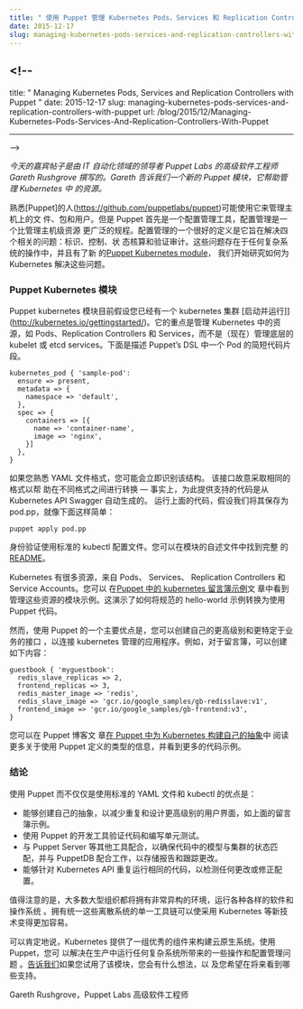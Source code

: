```yaml
---
title: " 使用 Puppet 管理 Kubernetes Pods，Services 和 Replication Controllers "
date: 2015-12-17
slug: managing-kubernetes-pods-services-and-replication-controllers-with-puppet
---
```


## <!--

title: " Managing Kubernetes Pods, Services and Replication Controllers with
Puppet " date: 2015-12-17 slug:
managing-kubernetes-pods-services-and-replication-controllers-with-puppet url:
/blog/2015/12/Managing-Kubernetes-Pods-Services-And-Replication-Controllers-With-Puppet

---

-->

<!--
_Today’s guest post is written by Gareth Rushgrove, Senior Software Engineer at Puppet Labs, a leader in IT automation. Gareth tells us about a new Puppet module that helps manage resources in Kubernetes.&nbsp;_

People familiar with [Puppet](https://github.com/puppetlabs/puppet)&nbsp;might have used it for managing files, packages and users on host computers. But Puppet is first and foremost a configuration management tool, and config management is a much broader discipline than just managing host-level resources. A good definition of configuration management is that it aims to solve four related problems: identification, control, status accounting and verification and audit. These problems exist in the operation of any complex system, and with the new [Puppet Kubernetes module](https://forge.puppetlabs.com/garethr/kubernetes)&nbsp;we’re starting to look at how we can solve those problems for Kubernetes.
-->

_今天的嘉宾帖子是由 IT 自动化领域的领导者 Puppet Labs 的高级软件工程师 Gareth
Rushgrove 撰写的。Gareth 告诉我们一个新的 Puppet 模块，它帮助管理 Kubernetes 中
的资源。_

熟悉[Puppet]的人(https://github.com/puppetlabs/puppet)可能使用它来管理主机上的文
件、包和用户。但是 Puppet 首先是一个配置管理工具，配置管理是一个比管理主机级资源
更广泛的规程。配置管理的一个很好的定义是它旨在解决四个相关的问题：标识、控制、状
态核算和验证审计。这些问题存在于任何复杂系统的操作中，并且有了新
的[Puppet Kubernetes module](https://forge.puppetlabs.com/garethr/kubernetes)，
我们开始研究如何为 Kubernetes 解决这些问题。

<!--
### The Puppet Kubernetes Module

The Puppet Kubernetes module currently assumes you already have a Kubernetes cluster [up and running](http://kubernetes.io/gettingstarted/).&nbsp;Its focus is on managing the resources in Kubernetes, like Pods, Replication Controllers and Services, not (yet) on managing the underlying kubelet or etcd services. Here’s a quick snippet of code describing a Pod in Puppet’s DSL.
-->

### Puppet Kubernetes 模块

Puppet kubernetes 模块目前假设您已经有一个 kubernetes 集群
[启动并运行]](http://kubernetes.io/gettingstarted/)。它的重点是管理 Kubernetes
中的资源，如 Pods、Replication Controllers 和 Services，而不是（现在）管理底层的
kubelet 或 etcd services。下面是描述 Puppet’s DSL 中一个 Pod 的简短代码片段。

<!--
```
kubernetes_pod { 'sample-pod':
  ensure => present,
  metadata => {
    namespace => 'default',
  },
  spec => {
    containers => [{
      name => 'container-name',
      image => 'nginx',
    }]
  },
```
}
-->

```
kubernetes_pod { 'sample-pod':
  ensure => present,
  metadata => {
    namespace => 'default',
  },
  spec => {
    containers => [{
      name => 'container-name',
      image => 'nginx',
    }]
  },
}
```

<!--
If you’re familiar with the YAML file format, you’ll probably recognise the structure immediately. The interface is intentionally identical to aid conversion between different formats — in fact, the code powering this is autogenerated from the Kubernetes API Swagger definitions. Running the above code, assuming we save it as pod.pp, is as simple as:


```
puppet apply pod.pp
```
-->

如果您熟悉 YAML 文件格式，您可能会立即识别该结构。 该接口故意采取相同的格式以帮
助在不同格式之间进行转换 — 事实上，为此提供支持的代码是从 Kubernetes API Swagger
自动生成的。 运行上面的代码，假设我们将其保存为 pod.pp，就像下面这样简单：

```
puppet apply pod.pp
```

<!--
Authentication uses the standard kubectl configuration file. You can find complete [installation instructions in the module's README](https://github.com/garethr/garethr-kubernetes/blob/master/README.md).

Kubernetes has several resources, from Pods and Services to Replication Controllers and Service Accounts. You can see an example of the module managing these resources in the [Kubernetes guestbook sample in Puppet](https://puppetlabs.com/blog/kubernetes-guestbook-example-puppet)&nbsp;post. This demonstrates converting the canonical hello-world example to use Puppet code.  -->

身份验证使用标准的 kubectl 配置文件。您可以在模块的自述文件中找到完整
的[README](https://github.com/garethr/garethr-kubernetes/blob/master/README.md)。

Kubernetes 有很多资源，来自 Pods、 Services、 Replication Controllers 和 Service
Accounts。您可以
在[Puppet 中的 kubernetes 留言簿示例](https://puppetlabs.com/blog/kubernetes-guestbook-example-puppet)文
章中看到管理这些资源的模块示例。这演示了如何将规范的 hello-world 示例转换为使用
Puppet 代码。

<!--
One of the main advantages of using Puppet for this, however, is that you can create your own higher-level and more business-specific interfaces to Kubernetes-managed applications. For instance, for the guestbook, you could create something like the following:


```
guestbook { 'myguestbook':
  redis_slave_replicas => 2,
  frontend_replicas => 3,
  redis_master_image => 'redis',
  redis_slave_image => 'gcr.io/google_samples/gb-redisslave:v1',
  frontend_image => 'gcr.io/google_samples/gb-frontend:v3',
}
```
-->

然而，使用 Puppet 的一个主要优点是，您可以创建自己的更高级别和更特定于业务的接口
，以连接 kubernetes 管理的应用程序。例如，对于留言簿，可以创建如下内容：

```
guestbook { 'myguestbook':
  redis_slave_replicas => 2,
  frontend_replicas => 3,
  redis_master_image => 'redis',
  redis_slave_image => 'gcr.io/google_samples/gb-redisslave:v1',
  frontend_image => 'gcr.io/google_samples/gb-frontend:v3',
}
```

<!--
You can read more about using Puppet’s defined types, and see lots more code examples, in the Puppet blog post, [Building Your Own Abstractions for Kubernetes in Puppet](https://puppetlabs.com/blog/building-your-own-abstractions-kubernetes-puppet).


### Conclusions

The advantages of using Puppet rather than just the standard YAML files and kubectl are:
-->

您可以在 Puppet 博客文
章[在 Puppet 中为 Kubernetes 构建自己的抽象](https://puppetlabs.com/blog/building-your-own-abstractions-kubernetes-puppet)中
阅读更多关于使用 Puppet 定义的类型的信息，并看到更多的代码示例。

### 结论

使用 Puppet 而不仅仅是使用标准的 YAML 文件和 kubectl 的优点是：

<!--
- The ability to create your own abstractions to cut down on repetition and craft higher-level user interfaces, like the guestbook example above.&nbsp;
- Use of Puppet’s development tools for validating code and for writing unit tests.&nbsp;
- Integration with other tools such as Puppet Server, for ensuring that your model in code matches the state of your cluster, and with PuppetDB for storing reports and tracking changes.
- The ability to run the same code repeatedly against the Kubernetes API, to detect any changes or remediate configuration drift.&nbsp;
-->

- 能够创建自己的抽象，以减少重复和设计更高级别的用户界面，如上面的留言簿示例。
- 使用 Puppet 的开发工具验证代码和编写单元测试。
- 与 Puppet Server 等其他工具配合，以确保代码中的模型与集群的状态匹配，并与
  PuppetDB 配合工作，以存储报告和跟踪更改。
- 能够针对 Kubernetes API 重复运行相同的代码，以检测任何更改或修正配置。

<!--
It’s also worth noting that most large organisations will have very heterogenous environments, running a wide range of software and operating systems. Having a single toolchain that unifies those discrete systems can make adopting new technology like Kubernetes much easier.
-->

值得注意的是，大多数大型组织都将拥有非常异构的环境，运行各种各样的软件和操作系统
。拥有统一这些离散系统的单一工具链可以使采用 Kubernetes 等新技术变得更加容易。

<!--
It’s safe to say that Kubernetes provides an excellent set of primitives on which to build cloud-native systems. And with Puppet, you can address some of the operational and configuration management issues that come with running any complex system in production. [Let us know](mailto:gareth@puppetlabs.com)&nbsp;what you think if you try the module out, and what else you’d like to see supported in the future.

&nbsp;-&nbsp;Gareth Rushgrove, Senior Software Engineer, Puppet Labs
-->

可以肯定地说，Kubernetes 提供了一组优秀的组件来构建云原生系统。使用 Puppet，您可
以解决在生产中运行任何复杂系统所带来的一些操作和配置管理问题
。[告诉我们](mailto:gareth@puppetlabs.com)如果您试用了该模块，您会有什么想法，以
及您希望在将来看到哪些支持。

Gareth Rushgrove，Puppet Labs 高级软件工程师
